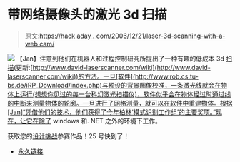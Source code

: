 # 带网络摄像头的激光 3d 扫描

> 原文:[https://hack aday . com/2006/12/21/laser-3d-scanning-with-a-web cam/](https://hackaday.com/2006/12/21/laser-3d-scanning-with-a-webcam/)

![](../Images/d401f3ad96f9c5cb5de7ef5c543c9d22.png)
【Jan】注意到他们在机器人和过程控制研究所提出了一种有趣的低成本 3d [扫描](http://www.cs.tu-bs.de/rob/david.html)(更新:[http://www.david-laserscanner.com/wiki](http://www.david-laserscanner.com/wiki))的方法。一旦[软件](http://www.rob.cs.tu-bs.de/iRP_Download/index.php)与预设的背景图像校准，一条激光线就会在物体上运行(想想你见过的每一台科幻激光扫描仪)，软件似乎会在物体经过时通过线的中断来测量物体的轮廓。一旦进行了网格测量，就可以在软件中重建物体。根据[Jan]“凭借他们的技术，他们获得了今年柏林‘模式识别工作组’的主要奖项。”现在，让它在除了 windows 和. NET 之外的环境下工作。

获取您的[设计挑战](http://hackaday.com/category/contests/)参赛作品！25 号快到了！

*   [永久链接](http://www.cs.tu-bs.de/rob/david.html)